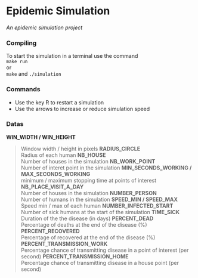 # Epidemic Simulation
_An epidemic simulation project_ 

### Compiling  
To start the simulation in a terminal use the command  
`make run`   
or  
`make` and `./simulation`  
### Commands 
- Use the key R to restart a simulation
- Use the arrows to increase or reduce simulation speed

### Datas
**WIN_WIDTH / WIN_HEIGHT**  
> Window width / height in pixels
**RADIUS_CIRCLE**  
> Radius of each human
**NB_HOUSE**  
> Number of houses in the simulation
**NB_WORK_POINT**  
> Number of interet point in the simulation
**MIN_SECONDS_WORKING / MAX_SECONDS_WORKING**  
> minimum / maximum stopping time at points of interest
**NB_PLACE_VISIT_A_DAY**  
> Number of houses in the simulation
**NUMBER_PERSON**  
> Number of humans in the simulation
**SPEED_MIN / SPEED_MAX**  
> Speed min / max of each human
**NUMBER_INFECTED_START**  
> Number of sick humans at the start of the simulation
**TIME_SICK**  
> Duration of the the disease (in days)
**PERCENT_DEAD**  
> Percentage of deaths at the end of the disease (%)
**PERCENT_RECOVERED**  
> Percentage of recovered at the end of the disease (%)
**PERCENT_TRANSMISSION_WORK**  
> Percentage chance of transmitting disease in a point of interest (per second) 
**PERCENT_TRANSMISSION_HOME**  
> Percentage chance of transmitting disease in a house point (per second) 